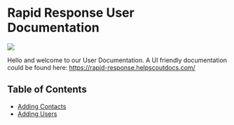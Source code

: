 # Rapid Response User Documentation
![](https://s3.amazonaws.com/helpscout.net/docs/assets/5ed94c0604286306f804acfb/images/5fe7f90ef24ccf588e3fe9b4/file-tDmzDli1qh.gif)

Hello and welcome to our User Documentation. A UI friendly documentation could be found here: https://rapid-response.helpscoutdocs.com/


## Table of Contents
- [Adding Contacts](/Docs/Adding%20Contacts.md)
- [Adding Users](/Docs/Adding%20Users.md)